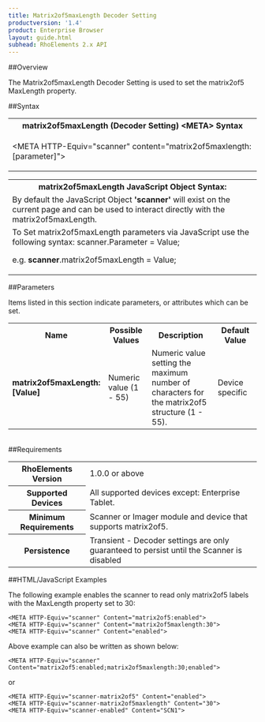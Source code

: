 ```yaml
---
title: Matrix2of5maxLength Decoder Setting
productversion: '1.4'
product: Enterprise Browser
layout: guide.html
subhead: RhoElements 2.x API
---
```


##Overview

The Matrix2of5maxLength Decoder Setting is used to set the matrix2of5 MaxLength property.

##Syntax

<table class="re-table"><tr><th class="tableHeading">matrix2of5maxLength (Decoder Setting) &lt;META&gt; Syntax
</th></tr><tr><td class="clsSyntaxCells clsOddRow"><p>&lt;META HTTP-Equiv="scanner" content="matrix2of5maxlength:[parameter]"&gt;</p></td></tr></table>
<table class="re-table"><tr><th class="tableHeading">matrix2of5maxLength JavaScript Object Syntax:</th></tr><tr><td class="clsSyntaxCells clsOddRow">
By default the JavaScript Object <b>'scanner'</b> will exist on the current page and can be used to interact directly with the matrix2of5maxLength.
</td></tr><tr><td class="clsSyntaxCells clsEvenRow">
To Set matrix2of5maxLength parameters via JavaScript use the following syntax: scanner.Parameter = Value;
<P />e.g. <b>scanner</b>.matrix2of5maxLength = Value;
</td></tr></table>

##Parameters


Items listed in this section indicate parameters, or attributes which can be set.
<table class="re-table"><col width="20%" /><col width="20%" /><col width="38%" /><col width="22%" /><tr><th class="tableHeading">Name</th><th class="tableHeading">Possible Values</th><th class="tableHeading">Description</th><th class="tableHeading">Default Value</th></tr><tr><td class="clsSyntaxCells clsOddRow"><b>matrix2of5maxLength:[Value]
</b></td><td class="clsSyntaxCells clsOddRow">Numeric value (1 - 55)</td><td class="clsSyntaxCells clsOddRow">Numeric value setting the maximum number of characters for the matrix2of5 structure (1 - 55).</td><td class="clsSyntaxCells clsOddRow">Device specific</td></tr></table>
<table class="re-table"><col width="78%" /><col width="8%" /><col width="1%" /><col width="5%" /><col width="1%" /><col width="5%" /><col width="2%" /></table>





##Requirements

<table class="re-table"><tr><th class="tableHeading">RhoElements Version</th><td class="clsSyntaxCell clsEvenRow">1.0.0 or above
</td></tr><tr><th class="tableHeading">Supported Devices</th><td class="clsSyntaxCell clsOddRow">All supported devices except: Enterprise Tablet.</td></tr><tr><th class="tableHeading">Minimum Requirements</th><td class="clsSyntaxCell clsOddRow">Scanner or Imager module and device that supports matrix2of5.</td></tr><tr><th class="tableHeading">Persistence</th><td class="clsSyntaxCell clsEvenRow">Transient - Decoder settings are only guaranteed to persist until the Scanner is disabled</td></tr></table>


##HTML/JavaScript Examples

The following example enables the scanner to read only matrix2of5 labels with the MaxLength property set to 30:

	<META HTTP-Equiv="scanner" Content="matrix2of5:enabled">
	<META HTTP-Equiv="scanner" Content="matrix2of5maxlength:30">
	<META HTTP-Equiv="scanner" Content="enabled">
	
Above example can also be written as shown below:

	<META HTTP-Equiv="scanner" Content="matrix2of5:enabled;matrix2of5maxlength:30;enabled">
	
or

	<META HTTP-Equiv="scanner-matrix2of5" Content="enabled">
	<META HTTP-Equiv="scanner-matrix2of5maxlength" Content="30">
	<META HTTP-Equiv="scanner-enabled" Content="SCN1">
	





